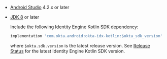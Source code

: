 * [Android Studio](https://developer.android.com/studio) 4.2.x or later
* [JDK 8](https://www.oracle.com/java/technologies/javase/javase-jdk8-downloads.html) or later

    Include the following Identity Engine Kotlin SDK dependency:

    ```groovy
    implementation 'com.okta.android:okta-idx-kotlin:$okta_sdk_version'
    ```

    where `$okta.sdk.version` is the latest release version. See [Release Status](https://github.com/okta/okta-idx-android/tags) for the latest Identity Engine Kotlin SDK version.

